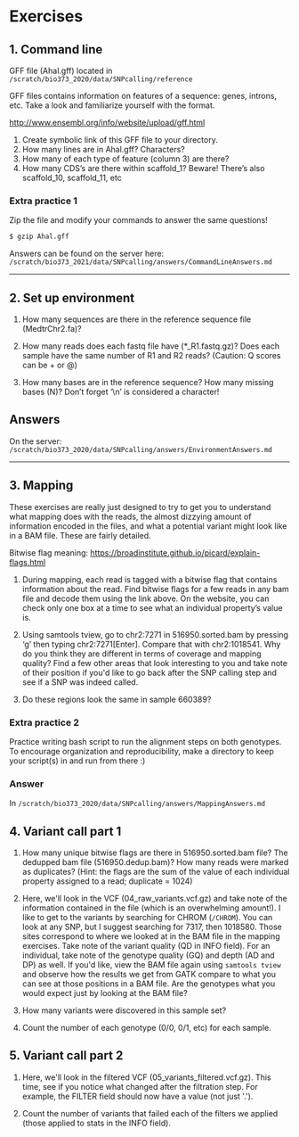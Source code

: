 # Exercises

## 1. Command line

GFF file (Ahal.gff) located in `/scratch/bio373_2020/data/SNPcalling/reference`

GFF files contains information on features of a sequence: genes, introns, etc. Take a look and familiarize yourself with the format.

<http://www.ensembl.org/info/website/upload/gff.html>

1. Create symbolic link of this GFF file to your directory.
2. How many lines are in Ahal.gff? Characters?
3. How many of each type of feature (column 3) are there?
4. How many CDS’s are there within scaffold_1? Beware! There’s also scaffold_10, scaffold_11, etc

### Extra practice 1

Zip the file and modify your commands to answer the same questions!

```bash
$ gzip Ahal.gff
```

Answers can be found on the server here: `/scratch/bio373_2021/data/SNPcalling/answers/CommandLineAnswers.md`

* * *

## 2. Set up environment

1. How many sequences are there in the reference sequence file (MedtrChr2.fa)?

2. How many reads does each fastq file have (\*\_R1.fastq.gz)? Does each sample have the same number of R1 and R2 reads? (Caution: Q scores can be + or @)

3. How many bases are in the reference sequence? How many missing bases (N)? Don’t forget ‘\\n’ is considered a character!

## Answers

On the server: `/scratch/bio373_2020/data/SNPcalling/answers/EnvironmentAnswers.md`

* * *

## 3. Mapping

These exercises are really just designed to try to get you to understand what mapping does with the reads, the almost dizzying amount of information encoded in the files, and what a potential variant might look like in a BAM file. These are fairly detailed.

Bitwise flag meaning: <https://broadinstitute.github.io/picard/explain-flags.html>

1. During mapping, each read is tagged with a bitwise flag that contains information about the read. Find bitwise flags for a few reads in any bam file and decode them using the link above. On the website, you can check only one box at a time to see what an individual property’s value is.

2. Using samtools tview, go to chr2:7271 in 516950.sorted.bam by pressing ‘g’ then typing chr2:7271[Enter]. Compare that with chr2:1018541. Why do you think they are different in terms of coverage and mapping quality? Find a few other areas that look interesting to you and take note of their position if you'd like to go back after the SNP calling step and see if a SNP was indeed called.

3. Do these regions look the same in sample 660389?

### Extra practice 2

Practice writing bash script to run the alignment steps on both genotypes. To encourage organization and reproducibility, make a directory to keep your script(s) in and run from there :)

### Answer

In `/scratch/bio373_2020/data/SNPcalling/answers/MappingAnswers.md`

## 4. Variant call part 1

1. How many unique bitwise flags are there in 516950.sorted.bam file? The dedupped bam file (516950.dedup.bam)? How many reads were marked as duplicates? (Hint: the flags are the sum of the value of each individual property assigned to a read; duplicate = 1024)

2. Here, we'll look in the VCF (04_raw_variants.vcf.gz) and take note of the information contained in the file (which is an overwhelming amount!). I like to get to the variants by searching for CHROM (`/CHROM`). You can look at any SNP, but I suggest searching for 7317, then 1018580. Those sites correspond to where we looked at in the BAM file in the mapping exercises. Take note of the variant quality (QD in INFO field). For an individual, take note of the genotype quality (GQ) and depth (AD and DP) as well. If you'd like, view the BAM file again using `samtools tview` and observe how the results we get from GATK compare to what you can see at those positions in a BAM file. Are the genotypes what you would expect just by looking at the BAM file?  

3. How many variants were discovered in this sample set?

4. Count the number of each genotype (0/0, 0/1, etc) for each sample.

## 5. Variant call part 2

1. Here, we'll look in the filtered VCF (05_variants_filtered.vcf.gz). This time, see if you notice what changed after the filtration step. For example, the FILTER field should now have a value (not just '.'). 

2. Count the number of variants that failed each of the filters we applied (those applied to stats in the INFO field).
